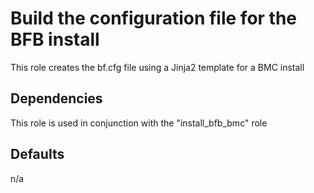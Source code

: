 # Build the configuration file for the BFB install

This role creates the bf.cfg file using a Jinja2 template for a BMC install

## Dependencies

This role is used in conjunction with the "install_bfb_bmc" role

## Defaults

n/a
